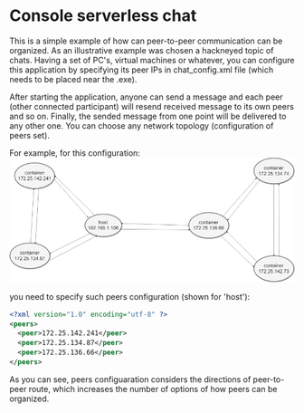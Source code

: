 # Console serverless chat
This is a simple example of how can peer-to-peer communication can be organized. As an illustrative example was chosen a hackneyed topic of chats. 
Having a set of PC's, virtual machines or  whatever, you can configure this application by specifying its peer IPs in chat_config.xml file (which needs to be placed near the .exe). 

After starting the application, anyone can send a message and each peer (other connected participant) will resend received message to its own peers and so on. Finally, the sended message from one point will be delivered to any other one. You can choose any network topology (configuration of peers set).

For example, for this configuration:
![Alt text](github%20imgs/Peer%20topology%201.png?raw=true "Topology 1")

you need to specify such peers configuration (shown for 'host'):
```xml
<?xml version="1.0" encoding="utf-8" ?>
<peers>
  <peer>172.25.142.241</peer>
  <peer>172.25.134.87</peer>
  <peer>172.25.136.66</peer>
</peers>
```

As you can see, peers configuaration considers the directions of peer-to-peer route, which increases the number of options of how peers can be organized. 

